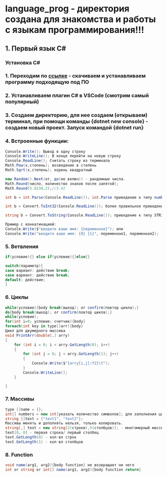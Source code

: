 # language_prog - директория создана для знакомства и работы с языкам программирования!!!

## 1. Первый язык C#

### Установка C#

### 1. Переходим по [ссылке](https://dotnet.microsoft.com/en-us/download/dotnet/6.0) - скачиваем и устанавливаем программу подходящую под ПО

### 2. Устанавливаем плагин C# в VSCode (смотрим самый популярный)

### 3. Создаем директорию, для нее создаем (открываем) терминал, при помощи команды {dotnet new console} - создаем новый проект. Запуск командой {dotnet run}

### 4. Встроенные функции:

```C#
Console.Write(); Вывод в одну строку
Console.WriteLine(); В конце перейти на новую строку
Console.ReadLine(); Считать строку из терминала
Math.Pow(x,степень); возведение в степень
Math.Sqrt(x,степень); корень квадратный

new Random().Next(от, до(не включ)) - рандомные числа.
Math.Round(число, количество знаков после запятой);
Math.Round(5.9234,2);//5.92

int b = int.Parse(Console.ReadLine()); int.Parse приведение к типу number (будет предупреждение)

int b = Convert.ToInt32(Console.ReadLine()); более правильное приведение к типу number

string b = Convert.ToString(Console.ReadLine()); приведение к типу STRING

Пример с конкатинацией:
Console.Write($"введите ваше имя: {переменная}"); или
Console.Write("введите ваше имя: {0} {1}", переменная1, переменная2);
```

### 5. Ветвления

```C#
if(условие){} else if(условие){}else{}

switch(параметр){
case вариант: действие break;
case вариант: действие break;
default: действие;
}

```

### 6. Циклы

```C#
while(условие){body break(выход); or confirm(повтор цикла);}
do{body break(выход); or confirm(повтор цикла);}
while(условие);
for(int i=0; условие; счетчик){body}
foreach(int key in type[]arr){body}
Цикл для двумерного массива
void PrintArr(double[,] arry)
{
    for (int i = 0; i < arry.GetLength(0); i++)
    {
        for (int j = 0; j < arry.GetLength(1); j++)
        {
            Console.Write($"{arry[i,j]:f2}\t");
        }
        Console.WriteLine();
    }

}
```

### 7. Массивы

```C#
type []name = {};
int[] numbers = new int[указать количество символов]; для заполнения циклом
string []text = {"text1", "text2"};
Массивы менять и дополнять нельзя, только копировать.
string[,] text = new string[2(строки),5(столбцов)]; - многомерный массив
text[0, 0] - первая строка/ первый столбец
text.GetLength(0) - кол-вл строк
text.GetLength(1) - кол-вл столбцов
```

### 8. Function

```C#
void name(arg1, arg2){body function} не возвращает ни чего
int or string or int[] name(arg1, arg2){body function return}
```
